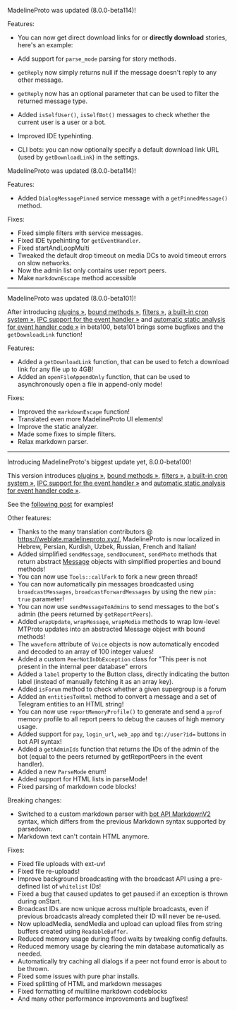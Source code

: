 MadelineProto was updated (8.0.0-beta114)!

Features:
- You can now get direct download links for or **directly download** stories, here's an example:

- Add support for `parse_mode` parsing for story methods.
- `getReply` now simply returns null if the message doesn't reply to any other message.
- `getReply` now has an optional parameter that can be used to filter the returned message type.
- Added `isSelfUser()`, `isSelfBot()` messages to check whether the current user is a user or a bot.
- Improved IDE typehinting.
- CLI bots: you can now optionally specify a default download link URL (used by `getDownloadLink`) in the settings.

MadelineProto was updated (8.0.0-beta114)!

Features:
- Added `DialogMessagePinned` service message with a `getPinnedMessage()` method.

Fixes:
- Fixed simple filters with service messages.
- Fixed IDE typehinting for `getEventHandler`.
- Fixed startAndLoopMulti
- Tweaked the default drop timeout on media DCs to avoid timeout errors on slow networks.
- Now the admin list only contains user report peers.
- Make `markdownEscape` method accessible

---

MadelineProto was updated (8.0.0-beta101)!

After introducing [plugins »](https://docs.madelineproto.xyz/docs/PLUGINS.html), [bound methods »](https://docs.madelineproto.xyz/docs/UPDATES.html#bound-methods), [filters »](https://docs.madelineproto.xyz/docs/FILTERS.html), [a built-in cron system »](https://docs.madelineproto.xyz/docs/UPDATES.html#cron), [IPC support for the event handler »](https://docs.madelineproto.xyz/docs/UPDATES.html#persisting-data-and-ipc) and [automatic static analysis for event handler code »](https://docs.madelineproto.xyz/docs/UPDATES.html#automatic-static-analysis) in beta100, beta101 brings some bugfixes and the `getDownloadLink` function!

Features:
- Added a `getDownloadLink` function, that can be used to fetch a download link for any file up to 4GB!
- Added an `openFileAppendOnly` function, that can be used to asynchronously open a file in append-only mode!

Fixes:
- Improved the `markdownEscape` function!
- Translated even more MadelineProto UI elements!
- Improve the static analyzer.
- Made some fixes to simple filters.
- Relax markdown parser.

---

Introducing MadelineProto's biggest update yet, 8.0.0-beta100!

This version introduces [plugins »](https://docs.madelineproto.xyz/docs/PLUGINS.html), [bound methods »](https://docs.madelineproto.xyz/docs/UPDATES.html#bound-methods), [filters »](https://docs.madelineproto.xyz/docs/FILTERS.html), [a built-in cron system »](https://docs.madelineproto.xyz/docs/UPDATES.html#cron), [IPC support for the event handler »](https://docs.madelineproto.xyz/docs/UPDATES.html#persisting-data-and-ipc) and [automatic static analysis for event handler code »](https://docs.madelineproto.xyz/docs/UPDATES.html#automatic-static-analysis).

See the [following post](https://t.me/MadelineProto/630) for examples!

Other features:
- Thanks to the many translation contributors @ https://weblate.madelineproto.xyz/, MadelineProto is now localized in Hebrew, Persian, Kurdish, Uzbek, Russian, French and Italian!
- Added simplified `sendMessage`, `sendDocument`, `sendPhoto` methods that return abstract [Message](https://docs.madelineproto.xyz/PHP/danog/MadelineProto/EventHandler/Message.html) objects with simplified properties and bound methods!
- You can now use `Tools::callFork` to fork a new green thread!
- You can now automatically pin messages broadcasted using `broadcastMessages`, `broadcastForwardMessages` by using the new `pin: true` parameter!
- You can now use `sendMessageToAdmins` to send messages to the bot's admin (the peers returned by `getReportPeers`).
- Added `wrapUpdate`, `wrapMessage`, `wrapMedia` methods to wrap low-level MTProto updates into an abstracted Message object with bound methods!
- The `waveform` attribute of `Voice` objects is now automatically encoded and decoded to an array of 100 integer values!
- Added a custom `PeerNotInDbException` class for "This peer is not present in the internal peer database" errors
- Added a `label` property to the Button class, directly indicating the button label (instead of manually fetching it as an array key).
- Added `isForum` method to check whether a given supergroup is a forum
- Added an `entitiesToHtml` method to convert a message and a set of Telegram entities to an HTML string!	
- You can now use `reportMemoryProfile()` to generate and send a `pprof` memory profile to all report peers to debug the causes of high memory usage.
- Added support for `pay`, `login_url`, `web_app` and `tg://user?id=` buttons in bot API syntax!
- Added a `getAdminIds` function that returns the IDs of the admin of the bot (equal to the peers returned by getReportPeers in the event handler).
- Added a new `ParseMode` enum!
- Added support for HTML lists in parseMode!
- Fixed parsing of markdown code blocks!

Breaking changes:
- Switched to a custom markdown parser with [bot API MarkdownV2](https://core.telegram.org/bots/api#markdownv2-style) syntax, which differs from the previous Markdown syntax supported by parsedown.
- Markdown text can't contain HTML anymore.

Fixes:
- Fixed file uploads with ext-uv!
- Fixed file re-uploads!
- Improve background broadcasting with the broadcast API using a pre-defined list of `whitelist` IDs!
- Fixed a bug that caused updates to get paused if an exception is thrown during onStart.
- Broadcast IDs are now unique across multiple broadcasts, even if previous broadcasts already completed their ID will never be re-used.
- Now uploadMedia, sendMedia and upload can upload files from string buffers created using `ReadableBuffer`.
- Reduced memory usage during flood waits by tweaking config defaults.
- Reduced memory usage by clearing the min database automatically as needed.
- Automatically try caching all dialogs if a peer not found error is about to be thrown.
- Fixed some issues with pure phar installs.
- Fixed splitting of HTML and markdown messages
- Fixed formatting of multiline markdown codeblocks
- And many other performance improvements and bugfixes!
